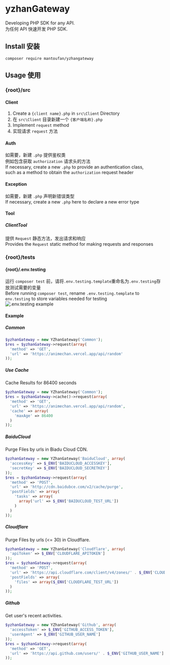 # yzhanGateway
Developing PHP SDK for any API.  
为任何 API 快速开发 PHP SDK.  
## Install 安装  
```shell
composer require mantoufan/yzhangateway
```
## Usage 使用
### {root}/src
#### Client
1. Create a `{client name}.php` in `src\Client` Directory  
1. 在 `src\Client` 目录新建一个 `{客户端名称}.php`
2. Implement `request` method
2. 实现请求 `request` 方法
#### Auth
如需要，新建 `.php` 提供鉴权类  
例如包含获取 `authorization` 请求头的方法    
If necessary, create a new `.php` to provide an authentication class,  
such as a method to obtain the `authorization` request header  
#### Exception
如需要，新建 `.php` 声明新错误类型  
If necessary, create a new `.php` here to declare a new error type  
#### Tool
##### ClientTool
提供 `Request` 静态方法，发出请求和响应  
Provides the `Request` static method for making requests and responses  
### {root}/tests
#### {root}/.env.testing
运行 `composer test` 前，请将`.env.testing.template`重命名为`.env.testing`存放测试需要的变量  
Before running `composer test`, rename `.env.testing.template` to `env.testing` to store variables needed for testing  
![.env.testing example](https://s2.loli.net/2022/09/10/1e7GxSlquyTPdRX.jpg)
#### Example
##### Common
```php
$yzhanGateway = new YZhanGateway('Common');
$res = $yzhanGateway->request(array(
  'method' => 'GET',
  'url' => 'https://animechan.vercel.app/api/random'
));
```
##### Use Cache
Cache Results for 86400 seconds
```php
$yzhanGateway = new YZhanGateway('Common');
$res = $yzhanGateway->cache()->request(array(
  'method' => 'GET',
  'url' => 'https://animechan.vercel.app/api/random',
  'cache' => array(
    'maxAge' => 86400
  ) 
));
```
##### BaiduCloud
Purge Files by urls in Biadu Cloud CDN.  
```php
$yzhanGateway = new YZhanGateway('BaiduCloud', array(
  'accessKey' => $_ENV['BAIDUCLOUD_ACCESSKEY'],
  'secretKey' => $_ENV['BAIDUCLOUD_SECRETKEY']
));
$res = $yzhanGateway->request(array(
  'method' => 'POST',
  'url' => 'http://cdn.baidubce.com/v2/cache/purge',
  'postFields' => array(
    'tasks' => array(
      array('url' => $_ENV['BAIDUCLOUD_TEST_URL'])
    )
  )
));
```
##### Cloudflare
Purge Files by urls (<= 30) in Cloudflare.  
```php
$yzhanGateway = new YZhanGateway('Cloudflare', array(
  'apiToken' => $_ENV['CLOUDFLARE_APITOKEN']
));
$res = $yzhanGateway->request(array(
  'method' => 'POST',
  'url' => 'https://api.cloudflare.com/client/v4/zones/' . $_ENV['CLOUDFLARE_REGION_ID'] . '/purge_cache',
  'postFields' => array(
    'files' => array($_ENV['CLOUDFLARE_TEST_URL'])
  )
));
```
##### Github
Get user's recent activities.
```php
$yzhanGateway = new YZhanGateway('Github', array(
  'accessToken' => $_ENV['GITHUB_ACCESS_TOKEN'],
  'userAgent' => $_ENV['GITHUB_USER_NAME']
));
$res = $yzhanGateway->request(array(
  'method' => 'GET',
  'url' => 'https://api.github.com/users/' . $_ENV['GITHUB_USER_NAME'] . '/events'
));
```